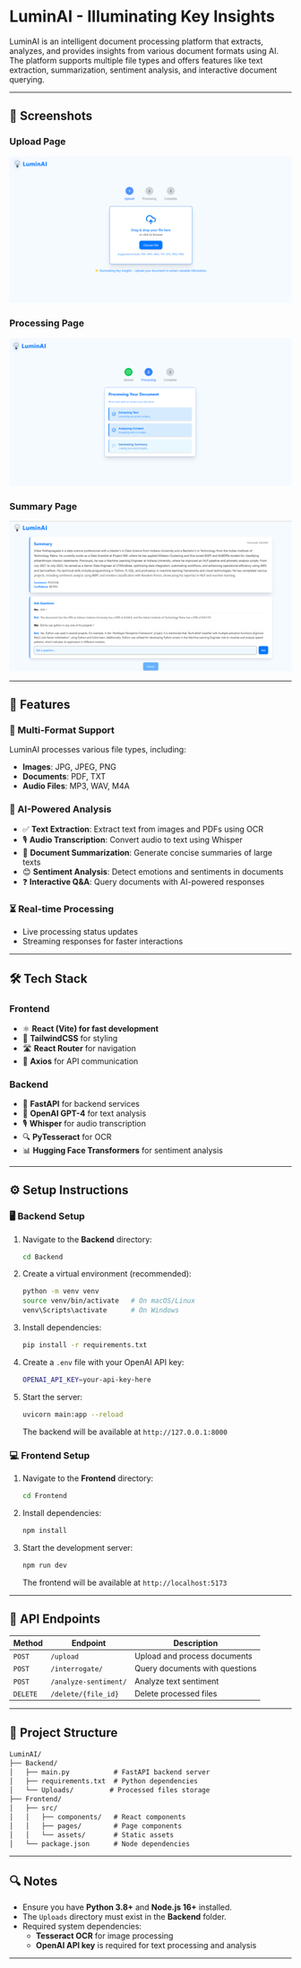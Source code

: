 # LuminAI - Illuminating Key Insights

LuminAI is an intelligent document processing platform that extracts, analyzes, and provides insights from various document formats using AI. The platform supports multiple file types and offers features like text extraction, summarization, sentiment analysis, and interactive document querying.

---

## 📸 Screenshots

### Upload Page
![Upload](./Images/Upload.png)

### Processing Page
![Processing](./Images/Processing.png)

### Summary Page
![Summary](./Images/Summary.png)

---

## 🚀 Features

### 🔄 Multi-Format Support
LuminAI processes various file types, including:
- **Images**: JPG, JPEG, PNG
- **Documents**: PDF, TXT
- **Audio Files**: MP3, WAV, M4A

### 🧠 AI-Powered Analysis
- ✅ **Text Extraction**: Extract text from images and PDFs using OCR
- 🎙 **Audio Transcription**: Convert audio to text using Whisper
- 📄 **Document Summarization**: Generate concise summaries of large texts
- 😊 **Sentiment Analysis**: Detect emotions and sentiments in documents
- ❓ **Interactive Q&A**: Query documents with AI-powered responses

### ⏳ Real-time Processing
- Live processing status updates
- Streaming responses for faster interactions

---

## 🛠 Tech Stack

### Frontend
- ⚛ **React (Vite) for fast development**
- 🎨 **TailwindCSS** for styling
- 🛣 **React Router** for navigation
- 🔗 **Axios** for API communication

### Backend
- 🚀 **FastAPI** for backend services
- 🤖 **OpenAI GPT-4** for text analysis
- 🎙 **Whisper** for audio transcription
- 🔍 **PyTesseract** for OCR
- 📊 **Hugging Face Transformers** for sentiment analysis

---

## ⚙ Setup Instructions

### 🖥 Backend Setup

1. Navigate to the **Backend** directory:
   ```bash
   cd Backend
   ```
2. Create a virtual environment (recommended):
   ```bash
   python -m venv venv
   source venv/bin/activate   # On macOS/Linux
   venv\Scripts\activate      # On Windows
   ```
3. Install dependencies:
   ```bash
   pip install -r requirements.txt
   ```
4. Create a `.env` file with your OpenAI API key:
   ```bash
   OPENAI_API_KEY=your-api-key-here
   ```
5. Start the server:
   ```bash
   uvicorn main:app --reload
   ```
   The backend will be available at `http://127.0.0.1:8000`

### 💻 Frontend Setup

1. Navigate to the **Frontend** directory:
   ```bash
   cd Frontend
   ```
2. Install dependencies:
   ```bash
   npm install
   ```
3. Start the development server:
   ```bash
   npm run dev
   ```
   The frontend will be available at `http://localhost:5173`

---

## 📡 API Endpoints

| Method | Endpoint | Description |
|--------|---------|-------------|
| `POST` | `/upload` | Upload and process documents |
| `POST` | `/interrogate/` | Query documents with questions |
| `POST` | `/analyze-sentiment/` | Analyze text sentiment |
| `DELETE` | `/delete/{file_id}` | Delete processed files |

---

## 📂 Project Structure

```plaintext
LuminAI/
├── Backend/
│   ├── main.py           # FastAPI backend server
│   ├── requirements.txt  # Python dependencies
│   └── Uploads/         # Processed files storage
├── Frontend/
│   ├── src/
│   │   ├── components/   # React components
│   │   ├── pages/        # Page components
│   │   └── assets/       # Static assets
│   └── package.json      # Node dependencies
```

---

## 🔍 Notes

- Ensure you have **Python 3.8+** and **Node.js 16+** installed.
- The `Uploads` directory must exist in the **Backend** folder.
- Required system dependencies:
  - **Tesseract OCR** for image processing
  - **OpenAI API key** is required for text processing and analysis

---
